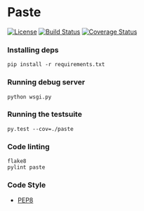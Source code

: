 # Paste
[![License](https://img.shields.io/badge/license-MIT-blue.svg)](https://github.com/Afonasev/Paste/blob/master/LICENSE)
[![Build Status](https://travis-ci.org/Afonasev/Paste.svg?branch=master)](https://travis-ci.org/Afonasev/Paste)
[![Coverage Status](https://coveralls.io/repos/github/Afonasev/Paste/badge.svg?branch=master)](https://coveralls.io/github/Afonasev/Paste?branch=master)

### Installing deps

    pip install -r requirements.txt

### Running debug server

    python wsgi.py

### Running the testsuite

    py.test --cov=./paste

### Code linting

    flake8
    pylint paste

### Code Style

* [PEP8](https://www.python.org/dev/peps/pep-0008/)
